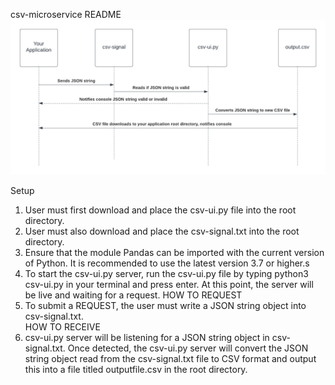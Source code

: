 csv-microservice README
![plot](./csv-microservice-uml.png)

Setup
1. User must first download and place the csv-ui.py file into the root directory.
2. User must also download and place the csv-signal.txt into the root directory.
3. Ensure that the module Pandas can be imported with the current version of Python.  It is recommended to use the latest version 3.7 or higher.s
4. To start the csv-ui.py server, run the csv-ui.py file by typing python3 csv-ui.py in your terminal and press enter.  At this point, the server will be live and waiting for a request.
HOW TO REQUEST
6. To submit a REQUEST, the user must write a JSON string object into csv-signal.txt.  
HOW TO RECEIVE
6. csv-ui.py server will be listening for a JSON string object in csv-signal.txt.  Once detected, the csv-ui.py server will convert the JSON string object read from the csv-signal.txt file to CSV format and output this into a file titled outputfile.csv in the root directory.
